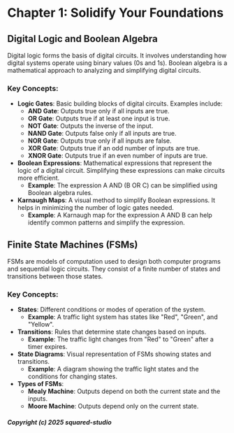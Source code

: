 # Chapter 1: Solidify Your Foundations

## Digital Logic and Boolean Algebra
Digital logic forms the basis of digital circuits. It involves understanding how digital systems operate using binary values (0s and 1s). Boolean algebra is a mathematical approach to analyzing and simplifying digital circuits.

### Key Concepts:
- **Logic Gates**: Basic building blocks of digital circuits. Examples include:
  - **AND Gate**: Outputs true only if all inputs are true.
  - **OR Gate**: Outputs true if at least one input is true.
  - **NOT Gate**: Outputs the inverse of the input.
  - **NAND Gate**: Outputs false only if all inputs are true.
  - **NOR Gate**: Outputs true only if all inputs are false.
  - **XOR Gate**: Outputs true if an odd number of inputs are true.
  - **XNOR Gate**: Outputs true if an even number of inputs are true.
- **Boolean Expressions**: Mathematical expressions that represent the logic of a digital circuit. Simplifying these expressions can make circuits more efficient.
  - **Example**: The expression A AND (B OR C) can be simplified using Boolean algebra rules.
- **Karnaugh Maps**: A visual method to simplify Boolean expressions. It helps in minimizing the number of logic gates needed.
  - **Example**: A Karnaugh map for the expression A AND B can help identify common patterns and simplify the expression.

## Finite State Machines (FSMs)
FSMs are models of computation used to design both computer programs and sequential logic circuits. They consist of a finite number of states and transitions between those states.

### Key Concepts:
- **States**: Different conditions or modes of operation of the system.
  - **Example**: A traffic light system has states like "Red", "Green", and "Yellow".
- **Transitions**: Rules that determine state changes based on inputs.
  - **Example**: The traffic light changes from "Red" to "Green" after a timer expires.
- **State Diagrams**: Visual representation of FSMs showing states and transitions.
  - **Example**: A diagram showing the traffic light states and the conditions for changing states.
- **Types of FSMs**:
  - **Mealy Machine**: Outputs depend on both the current state and the inputs.
  - **Moore Machine**: Outputs depend only on the current state.

##### Copyright (c) 2025 squared-studio

